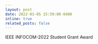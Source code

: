 ```yaml
---
layout: post
date: 2022-03-05 15:59:00-0400
inline: true
related_posts: false
---
```


IEEE INFOCOM-2022 Student Grant Award
